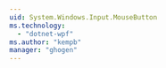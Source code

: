 ```yaml
---
uid: System.Windows.Input.MouseButton
ms.technology: 
  - "dotnet-wpf"
ms.author: "kempb"
manager: "ghogen"
---
```

